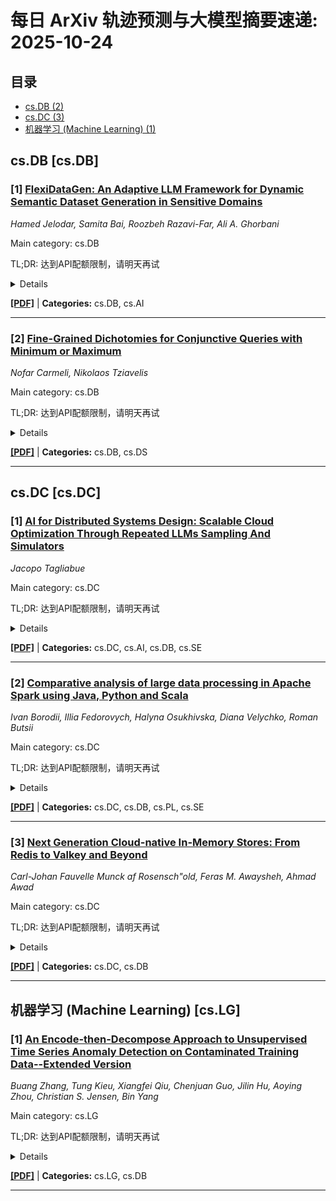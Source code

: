 # 每日 ArXiv 轨迹预测与大模型摘要速递: 2025-10-24

## 目录

- [cs.DB (2)](#cs-db)
- [cs.DC (3)](#cs-dc)
- [机器学习 (Machine Learning) (1)](#cs-lg)

## cs.DB [cs.DB]
### [1] [FlexiDataGen: An Adaptive LLM Framework for Dynamic Semantic Dataset Generation in Sensitive Domains](https://arxiv.org/abs/2510.19025)
*Hamed Jelodar, Samita Bai, Roozbeh Razavi-Far, Ali A. Ghorbani*

Main category: cs.DB

TL;DR: 达到API配额限制，请明天再试


<details>
  <summary>Details</summary>
Motivation: Error: API quota exceeded

Method: Error: API quota exceeded

Result: Error: API quota exceeded

Conclusion: 请联系管理员或等待明天API配额重置。

Abstract: Dataset availability and quality remain critical challenges in machine learning, especially in domains where data are scarce, expensive to acquire, or constrained by privacy regulations. Fields such as healthcare, biomedical research, and cybersecurity frequently encounter high data acquisition costs, limited access to annotated data, and the rarity or sensitivity of key events. These issues-collectively referred to as the dataset challenge-hinder the development of accurate and generalizable machine learning models in such high-stakes domains. To address this, we introduce FlexiDataGen, an adaptive large language model (LLM) framework designed for dynamic semantic dataset generation in sensitive domains. FlexiDataGen autonomously synthesizes rich, semantically coherent, and linguistically diverse datasets tailored to specialized fields. The framework integrates four core components: (1) syntactic-semantic analysis, (2) retrieval-augmented generation, (3) dynamic element injection, and (4) iterative paraphrasing with semantic validation. Together, these components ensure the generation of high-quality, domain-relevant data. Experimental results show that FlexiDataGen effectively alleviates data shortages and annotation bottlenecks, enabling scalable and accurate machine learning model development.

</details>

[**[PDF]**](https://arxiv.org/pdf/2510.19025) | **Categories:** cs.DB, cs.AI

---

### [2] [Fine-Grained Dichotomies for Conjunctive Queries with Minimum or Maximum](https://arxiv.org/abs/2510.19197)
*Nofar Carmeli, Nikolaos Tziavelis*

Main category: cs.DB

TL;DR: 达到API配额限制，请明天再试


<details>
  <summary>Details</summary>
Motivation: Error: API quota exceeded

Method: Error: API quota exceeded

Result: Error: API quota exceeded

Conclusion: 请联系管理员或等待明天API配额重置。

Abstract: We investigate the fine-grained complexity of direct access to Conjunctive Query (CQ) answers according to their position, ordered by the minimum (or maximum) value between attributes. We further use the tools we develop to explore a wealth of related tasks. We consider the task of ranked enumeration under min/max orders, as well as tasks concerning CQs with predicates of the form x <= min X , where X is a set of variables and x is a single variable: counting, enumeration, direct access, and predicate elimination (i.e., transforming the pair of query and database to an equivalent pair without min-predicates). For each task, we establish a complete dichotomy for self-join-free CQs, precisely identifying the cases that are solvable in near-ideal time, i.e., (quasi)linear preprocessing time followed by constant or logarithmic time per output.

</details>

[**[PDF]**](https://arxiv.org/pdf/2510.19197) | **Categories:** cs.DB, cs.DS

---


## cs.DC [cs.DC]
### [1] [AI for Distributed Systems Design: Scalable Cloud Optimization Through Repeated LLMs Sampling And Simulators](https://arxiv.org/abs/2510.18897)
*Jacopo Tagliabue*

Main category: cs.DC

TL;DR: 达到API配额限制，请明天再试


<details>
  <summary>Details</summary>
Motivation: Error: API quota exceeded

Method: Error: API quota exceeded

Result: Error: API quota exceeded

Conclusion: 请联系管理员或等待明天API配额重置。

Abstract: We explore AI-driven distributed-systems policy design by combining stochastic code generation from large language models (LLMs) with deterministic verification in a domain-specific simulator. Using a Function-as-a-Service runtime (Bauplan) and its open-source simulator (Eudoxia) as a case study, we frame scheduler design as an iterative generate-and-verify loop: an LLM proposes a Python policy, the simulator evaluates it on standardized traces, and structured feedback steers subsequent generations. This setup preserves interpretability while enabling targeted search over a large design space. We detail the system architecture and report preliminary results on throughput improvements across multiple models. Beyond early gains, we discuss the limits of the current setup and outline next steps; in particular, we conjecture that AI will be crucial for scaling this methodology by helping to bootstrap new simulators.

</details>

[**[PDF]**](https://arxiv.org/pdf/2510.18897) | **Categories:** cs.DC, cs.AI, cs.DB, cs.SE

---

### [2] [Comparative analysis of large data processing in Apache Spark using Java, Python and Scala](https://arxiv.org/abs/2510.19012)
*Ivan Borodii, Illia Fedorovych, Halyna Osukhivska, Diana Velychko, Roman Butsii*

Main category: cs.DC

TL;DR: 达到API配额限制，请明天再试


<details>
  <summary>Details</summary>
Motivation: Error: API quota exceeded

Method: Error: API quota exceeded

Result: Error: API quota exceeded

Conclusion: 请联系管理员或等待明天API配额重置。

Abstract: During the study, the results of a comparative analysis of the process of handling large datasets using the Apache Spark platform in Java, Python, and Scala programming languages were obtained. Although prior works have focused on individual stages, comprehensive comparisons of full ETL workflows across programming languages using Apache Iceberg remain limited. The analysis was performed by executing several operations, including downloading data from CSV files, transforming and loading it into an Apache Iceberg analytical table. It was found that the performance of the Spark algorithm varies significantly depending on the amount of data and the programming language used. When processing a 5-megabyte CSV file, the best result was achieved in Python: 6.71 seconds, which is superior to Scala's score of 9.13 seconds and Java's time of 9.62 seconds. For processing a large CSV file of 1.6 gigabytes, all programming languages demonstrated similar results: the fastest performance was showed in Python: 46.34 seconds, while Scala and Java showed results of 47.72 and 50.56 seconds, respectively. When performing a more complex operation that involved combining two CSV files into a single dataset for further loading into an Apache Iceberg table, Scala demonstrated the highest performance, at 374.42 seconds. Java processing was completed in 379.8 seconds, while Python was the least efficient, with a runtime of 398.32 seconds. It follows that the programming language significantly affects the efficiency of data processing by the Apache Spark algorithm, with Scala and Java being more productive for processing large amounts of data and complex operations, while Python demonstrates an advantage in working with small amounts of data. The results obtained can be useful for optimizing data handling processes depending on specific performance requirements and the amount of information being processed.

</details>

[**[PDF]**](https://arxiv.org/pdf/2510.19012) | **Categories:** cs.DC, cs.DB, cs.PL, cs.SE

---

### [3] [Next Generation Cloud-native In-Memory Stores: From Redis to Valkey and Beyond](https://arxiv.org/abs/2510.19805)
*Carl-Johan Fauvelle Munck af Rosensch"old, Feras M. Awaysheh, Ahmad Awad*

Main category: cs.DC

TL;DR: 达到API配额限制，请明天再试


<details>
  <summary>Details</summary>
Motivation: Error: API quota exceeded

Method: Error: API quota exceeded

Result: Error: API quota exceeded

Conclusion: 请联系管理员或等待明天API配额重置。

Abstract: In-memory key-value datastores have become indispensable building blocks of modern cloud-native infrastructures, yet their evolution faces scalability, compatibility, and sustainability constraints. The current literature lacks an experimental evaluation of state-of-the-art tools in the domain. This study addressed this timely gap by benchmarking Redis alternatives and systematically evaluating Valkey, KeyDB, and Garnet under realistic workloads within Kubernetes deployments. The results demonstrate clear trade-offs among the benchmarked data systems. Our study presents a comprehensive performance and viability assessment of the emerging in-memory key-value stores. Metrics include throughput, tail latency, CPU and memory efficiency, and migration complexity. We highlight trade-offs between performance, compatibility, and long-term viability, including project maturity, community support, and sustained development.

</details>

[**[PDF]**](https://arxiv.org/pdf/2510.19805) | **Categories:** cs.DC, cs.DB

---


## 机器学习 (Machine Learning) [cs.LG]
### [1] [An Encode-then-Decompose Approach to Unsupervised Time Series Anomaly Detection on Contaminated Training Data--Extended Version](https://arxiv.org/abs/2510.18998)
*Buang Zhang, Tung Kieu, Xiangfei Qiu, Chenjuan Guo, Jilin Hu, Aoying Zhou, Christian S. Jensen, Bin Yang*

Main category: cs.LG

TL;DR: 达到API配额限制，请明天再试


<details>
  <summary>Details</summary>
Motivation: Error: API quota exceeded

Method: Error: API quota exceeded

Result: Error: API quota exceeded

Conclusion: 请联系管理员或等待明天API配额重置。

Abstract: Time series anomaly detection is important in modern large-scale systems and is applied in a variety of domains to analyze and monitor the operation of diverse systems. Unsupervised approaches have received widespread interest, as they do not require anomaly labels during training, thus avoiding potentially high costs and having wider applications. Among these, autoencoders have received extensive attention. They use reconstruction errors from compressed representations to define anomaly scores. However, representations learned by autoencoders are sensitive to anomalies in training time series, causing reduced accuracy. We propose a novel encode-then-decompose paradigm, where we decompose the encoded representation into stable and auxiliary representations, thereby enhancing the robustness when training with contaminated time series. In addition, we propose a novel mutual information based metric to replace the reconstruction errors for identifying anomalies. Our proposal demonstrates competitive or state-of-the-art performance on eight commonly used multi- and univariate time series benchmarks and exhibits robustness to time series with different contamination ratios.

</details>

[**[PDF]**](https://arxiv.org/pdf/2510.18998) | **Categories:** cs.LG, cs.DB

---

